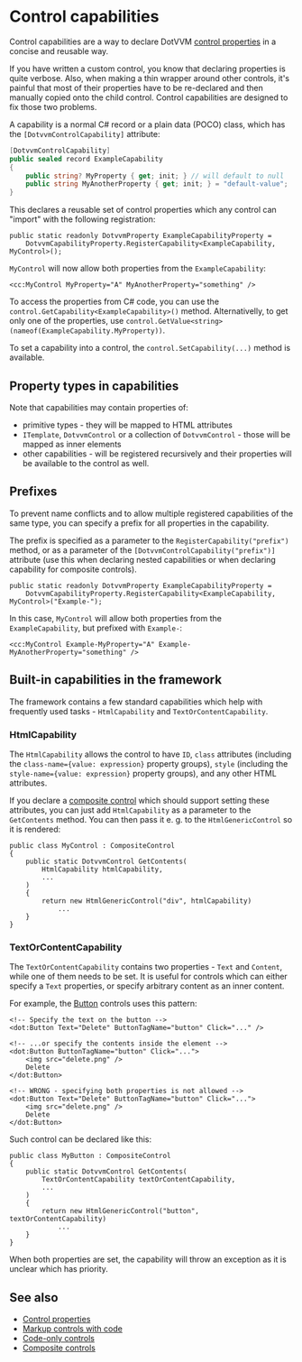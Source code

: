 # Control capabilities

Control capabilities are a way to declare DotVVM [control properties](control-properties) in a concise and reusable way. 

If you have written a custom control, you know that declaring properties is quite verbose. Also, when making a thin wrapper around other controls, it's painful that most of their properties have to be re-declared and then manually copied onto the child control. Control capabilities are designed to fix those two problems.

A capability is a normal C# record or a plain data (POCO) class, which has the `[DotvvmControlCapability]` attribute:

```csharp
[DotvvmControlCapability]
public sealed record ExampleCapability
{
    public string? MyProperty { get; init; } // will default to null
    public string MyAnotherProperty { get; init; } = "default-value";
}
```

This declares a reusable set of control properties which any control can "import" with the following registration:

```CSHARP
public static readonly DotvvmProperty ExampleCapabilityProperty =
    DotvvmCapabilityProperty.RegisterCapability<ExampleCapability, MyControl>();
```

`MyControl` will now allow both properties from the `ExampleCapability`: 

```DOTHTML
<cc:MyControl MyProperty="A" MyAnotherProperty="something" />
``` 

To access the properties from C# code, you can use the `control.GetCapability<ExampleCapability>()` method. Alternativelly, to get only one of the properties, use `control.GetValue<string>(nameof(ExampleCapability.MyProperty))`. 

To set a capability into a control, the `control.SetCapability(...)` method is available.

## Property types in capabilities

Note that capabilities may contain properties of:

* primitive types - they will be mapped to HTML attributes
* `ITemplate`, `DotvvmControl` or a collection of `DotvvmControl` - those will be mapped as inner elements
* other capabilities - will be registered recursively and their properties will be available to the control as well.

## Prefixes

To prevent name conflicts and to allow multiple registered capabilities of the same type, you can specify a prefix for all properties in the capability. 

The prefix is specified as a parameter to the `RegisterCapability("prefix")` method, or as a parameter of the `[DotvvmControlCapability("prefix")]` attribute (use this when declaring nested capabilities or when declaring capability for composite controls).

```CSHARP
public static readonly DotvvmProperty ExampleCapabilityProperty =
    DotvvmCapabilityProperty.RegisterCapability<ExampleCapability, MyControl>("Example-");
```

In this case, `MyControl` will allow both properties from the `ExampleCapability`, but prefixed with `Example-`: 

```DOTHTML
<cc:MyControl Example-MyProperty="A" Example-MyAnotherProperty="something" />
``` 

## Built-in capabilities in the framework

The framework contains a few standard capabilities which help with frequently used tasks - `HtmlCapability` and `TextOrContentCapability`.

### HtmlCapability

The `HtmlCapability` allows the control to have `ID`, `class` attributes (including the `class-name={value: expression}` property groups), `style` (including the `style-name={value: expression}` property groups), and any other HTML attributes.

If you declare a [composite control](composite-control) which should support setting these attributes, you can just add `HtmlCapability` as a parameter to the `GetContents` method. You can then pass it e. g. to the `HtmlGenericControl` so it is rendered:

```CSHARP
public class MyControl : CompositeControl
{
    public static DotvvmControl GetContents(
        HtmlCapability htmlCapability,
        ...
    )
    {
        return new HtmlGenericControl("div", htmlCapability) 
            ...
    }
}
```

### TextOrContentCapability

The `TextOrContentCapability` contains two properties - `Text` and `Content`, while one of them needs to be set. It is useful for controls which can either specify a `Text` properties, or specify arbitrary content as an inner content.

For example, the [Button](~/controls/builtin/Button) controls uses this pattern:

```DOTHTML
<!-- Specify the text on the button -->
<dot:Button Text="Delete" ButtonTagName="button" Click="..." />

<!-- ...or specify the contents inside the element -->
<dot:Button ButtonTagName="button" Click="...">
    <img src="delete.png" /> 
    Delete
</dot:Button>

<!-- WRONG - specifying both properties is not allowed -->
<dot:Button Text="Delete" ButtonTagName="button" Click="...">
    <img src="delete.png" /> 
    Delete
</dot:Button>
```

Such control can be declared like this:

```CSHARP
public class MyButton : CompositeControl
{
    public static DotvvmControl GetContents(
        TextOrContentCapability textOrContentCapability,
        ... 
    )
    {
        return new HtmlGenericControl("button", textOrContentCapability)
            ...
    }
}
```

When both properties are set, the capability will throw an exception as it is unclear which has priority.

## See also

* [Control properties](control-properties)
* [Markup controls with code](markup-controls-with-code)
* [Code-only controls](code-only-controls)
* [Composite controls](composite-controls)